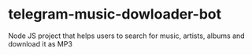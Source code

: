 # telegram-music-dowloader-bot
Node JS project that helps users to search for music, artists, albums and download it as MP3
